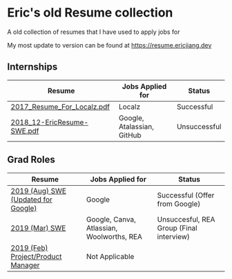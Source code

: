 # Eric's old Resume collection

A old collection of resumes that I have used to apply jobs for

My most update to version can be found at https://resume.ericjiang.dev

## Internships

| Resume                                                          | Jobs Applied for           | Status       |
| --------------------------------------------------------------- | -------------------------- | ------------ |
| [2017_Resume_For_Localz.pdf](./2017_Resume_For_Localz.pdf) | Localz                     | Successful   |
| [2018_12-EricResume-SWE.pdf](./2018/2018_12-EricResume-SWE.pdf) | Google, Atalassian, GitHub | Unsuccessful |

## Grad Roles

| Resume                                                                   | Jobs Applied for                          | Status                                   |
| ------------------------------------------------------------------------ | ----------------------------------------- | ---------------------------------------- |
| [2019 (Aug) SWE (Updated for Google)](./2019_08-EricResume-SWE.pdf) | Google                                    | Successful (Offer from Google)           |
| [2019 (Mar) SWE](./2019_03-EricResume-SWE.pdf)                      | Google, Canva, Atlassian, Woolworths, REA | Unsuccesful, REA Group (Final interview) |
| [2019 (Feb) Project/Product Manager](./2019_02-EricResume-PM)       | Not Applicable                            |                                          |
